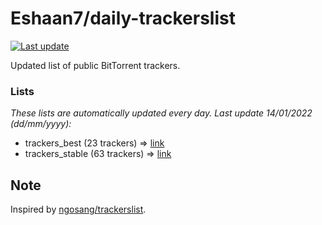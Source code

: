 
# Eshaan7/daily-trackerslist 

[![Last update](https://img.shields.io/badge/Last%20update-14/01/2022-blue.svg)](#)

Updated list of public BitTorrent trackers.

### Lists
*These lists are automatically updated every day. Last update 14/01/2022 (_dd/mm/yyyy_):*

* trackers_best (23 trackers) => [link](https://raw.githubusercontent.com/eshaan7/daily-trackerslist/master/trackers_best.txt)
* trackers_stable (63 trackers) => [link](https://raw.githubusercontent.com/eshaan7/daily-trackerslist/master/trackers_stable.txt)

## Note

Inspired by [ngosang/trackerslist](https://github.com/ngosang/trackerslist).
